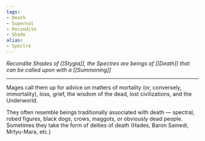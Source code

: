 ```yaml
---
tags:
- Death
- Supernal
- Recondite
- Shade
alias:
- Spectre
---
```


_Recondite Shades of [[Stygia]], the Spectres are beings of [[Death]] that can be called upon with a [[Summoning]]_

---

Mages call them up for advice on matters of mortality (or, conversely, immortality), loss, grief, the wisdom of the dead, lost civilizations, and the Underworld. 

They often resemble beings traditionally associated with death — spectral, robed figures, black dogs, crows, maggots, or obviously dead people. \
Sometimes they take the form of deities of death (Hades, Baron Samedi, Mrtyu-Mara, etc.)

